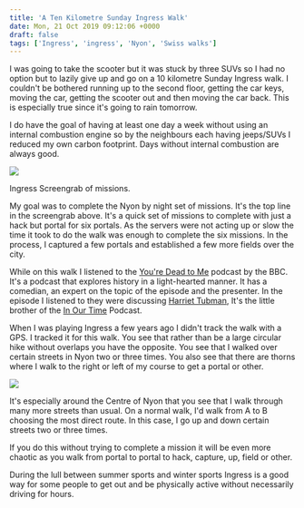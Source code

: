 ```yaml
---
title: 'A Ten Kilometre Sunday Ingress Walk'
date: Mon, 21 Oct 2019 09:12:06 +0000
draft: false
tags: ['Ingress', 'ingress', 'Nyon', 'Swiss walks']
---
```


I was going to take the scooter but it was stuck by three SUVs so I had no option but to lazily give up and go on a 10 kilometre Sunday Ingress walk. I couldn't be bothered running up to the second floor, getting the car keys, moving the car, getting the scooter out and then moving the car back. This is especially true since it's going to rain tomorrow.

I do have the goal of having at least one day a week without using an internal combustion engine so by the neighbours each having jeeps/SUVs I reduced my own carbon footprint. Days without internal combustion are always good.

![](https://www.main-vision.com/richard/blog/wp-content/uploads/2019/10/img_6435-576x1024.png)

Ingress Screengrab of missions.

My goal was to complete the Nyon by night set of missions. It's the top line in the screengrab above. It's a quick set of missions to complete with just a hack but portal for six portals. As the servers were not acting up or slow the time it took to do the walk was enough to complete the six missions. In the process, I captured a few portals and established a few more fields over the city.

While on this walk I listened to the [You're Dead to Me](https://www.bbc.co.uk/programmes/p07mdbhg/episodes/downloads) podcast by the BBC. It's a podcast that explores history in a light-hearted manner. It has a comedian, an expert on the topic of the episode and the presenter. In the episode I listened to they were discussing [Harriet Tubman](https://www.bbc.co.uk/programmes/p07n8pqw), It's the little brother of the [In Our Time](https://www.bbc.co.uk/programmes/b006qykl/episodes/downloads) Podcast.

When I was playing Ingress a few years ago I didn't track the walk with a GPS. I tracked it for this walk. You see that rather than be a large circular hike without overlaps you have the opposite. You see that I walked over certain streets in Nyon two or three times. You also see that there are thorns where I walk to the right or left of my course to get a portal or other.

![](https://i1.wp.com/www.main-vision.com/richard/blog/wp-content/uploads/2019/10/Screenshot-2019-10-21-at-11.05.28.png?fit=1024%2C681&ssl=1)

It's especially around the Centre of Nyon that you see that I walk through many more streets than usual. On a normal walk, I'd walk from A to B choosing the most direct route. In this case, I go up and down certain streets two or three times.

If you do this without trying to complete a mission it will be even more chaotic as you walk from portal to portal to hack, capture, up, field or other.

During the lull between summer sports and winter sports Ingress is a good way for some people to get out and be physically active without necessarily driving for hours.